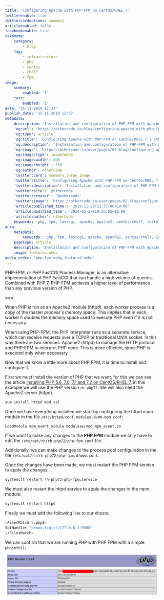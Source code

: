 ```yaml
---
title: 'Configuring Apache with PHP-FPM on CentOS/RHEL 7'
twitterenable: true
twittercardoptions: summary
articleenabled: false
facebookenable: true
taxonomy:
    category:
        - blog
    tag:
        - infrastructure
        - php
        - centos
        - rhel7
        - fpm
image:
    summary:
        enabled: '1'
    text:
        enabled: '1'
date: '25-11-2019 12:37'
publish_date: '25-11-2019 12:37'
metadata:
    description: 'Installation and configuration of PHP-FPM with Apache2 on CentOS/RHEL7.'
    'og:url': 'https://othercode.io/blog/configuring-apache-with-php-fpm-on-centos-rhel-7'
    'og:type': article
    'og:title': 'Configuring Apache with PHP-FPM on CentOS/RHEL 7 | otherCode'
    'og:description': 'Installation and configuration of PHP-FPM with Apache2 on CentOS/RHEL7.'
    'og:image': 'https://othercode.io/user/pages/02.blog/configuring-apache-with-php-fpm-on-centos-rhel-7/featured.webp'
    'og:image:type': image/webp
    'og:image:width': 800
    'og:image:height': 350
    'og:author': otherCode
    'twitter:card': summary_large_image
    'twitter:title': 'Configuring Apache with PHP-FPM on CentOS/RHEL 7 | otherCode'
    'twitter:description': 'Installation and configuration of PHP-FPM with Apache2 on CentOS/RHEL7.'
    'twitter:site': '@othercode'
    'twitter:creator': '@othercode'
    'twitter:image': 'https://othercode.io/user/pages/02.blog/configuring-apache-with-php-fpm-on-centos-rhel-7/featured.webp'
    'article:published_time': '2019-11-25T12:37:00+10:00'
    'article:modified_time': '2024-05-17T19:56:02+10:00'
    'article:author': otherCode
    keywords: 'php, fpm, fastcgi, apache, apache2, centos/rhel7, installation and configuration'
aura:
    metadata:
        keywords: 'php, fpm, fastcgi, apache, apache2, centos/rhel7, installation and configuration'
    pagetype: article
    description: 'Installation and configuration of PHP-FPM with Apache2 on CentOS/RHEL7.'
    image: featured.webp
media_order: 'php-fpm.webp,featured.webp'
---
```


PHP-FPM, or PHP FastCGI Process Manager, is an alternative implementation of PHP FastCGI that can handle a high volume of queries. Combined with PHP 7, PHP-FPM achieves a higher level of performance than any previous version of PHP.

===

When PHP is run as an Apache2 module (httpd), each worker process is a copy of the master process's memory space. This implies that in each worker it doubles the memory space used to execute PHP even if it is not necessary.

When using PHP-FPM, the PHP interpreter runs as a separate service, which can receive requests over a TCP/IP or traditional UNIX socket. In this way there are two services: Apache2 (httpd) to manage the HTTP protocol and PHP-FPM to interpret PHP code. This is more efficient, since PHP is executed only when necessary.

Now that we know a little more about PHP FPM, it is time to install and configure it.

First we must install the version of PHP that we want, for this we can see the article [Installing PHP 5.6, 7.0, 7.1 and 7.2 on CentOS/RHEL 7](/blog/installing-php-5-6-7-0-7-1-and-7-2-on-centos-rhel-7), in this example we will use the PHP version `rh-php72`. We will also need the Apache2 server (httpd).

```bash
yum install httpd mod_ssl
```

Once we have everything installed we start by configuring the httpd mpm module in the file `/etc/httpd/conf.modules.d/00-mpm.conf`:

```bash
LoadModule mpm_event_module modulese/mod_mpm_event.so
```

If we want to make any changes to the **PHP FPM** module we only have to edit the `/etc/opt/rh/rh-php72/php-fpm.conf` file.

Additionally, we can make changes to the process pool configuration in the file `/etc/opt/rh/rh-php72/php-fpm.d/www.conf`.

Once the changes have been made, we must restart the PHP FPM service to apply the changes.

```bash
systemctl restart rh-php72-php-fpm.service
```

We must also restart the httpd service to apply the changes to the mpm module:

```bash
systemctl restart httpd
```

Finally we must add the following line to our vhosts:

```bash
<FilesMatch \.php$>
SetHandler "proxy:fcgi://127.0.0.1:9000"
</FilesMatch>
```

We can confirm that we are running PHP with PHP FPM with a simple `phpinfo()`;

![php-fpm](php-fpm.webp "php-fpm")